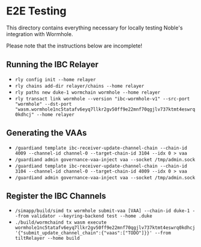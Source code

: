 # E2E Testing

This directory contains everything necessary for locally testing Noble's integration with Wormhole.

Please note that the instructions below are incomplete!

## Running the IBC Relayer

- `rly config init --home relayer`
- `rly chains add-dir relayer/chains --home relayer`
- `rly paths new duke-1 wormchain wormhole --home relayer`
- `rly transact link wormhole --version "ibc-wormhole-v1" --src-port "wormhole" --dst-port "wasm.wormhole1nc5tatafv6eyq7llkr2gv50ff9e22mnf70qgjlv737ktmt4eswrq0kdhcj" --home relayer`

## Generating the VAAs

- `/guardiand template ibc-receiver-update-channel-chain --chain-id 4009 --channel-id channel-0 --target-chain-id 3104 --idx 0 > vaa`
- `/guardiand admin governance-vaa-inject vaa --socket /tmp/admin.sock`
- `/guardiand template ibc-receiver-update-channel-chain --chain-id 3104 --channel-id channel-0 --target-chain-id 4009 --idx 0 > vaa`
- `/guardiand admin governance-vaa-inject vaa --socket /tmp/admin.sock`

## Register the IBC Channels

- `/simapp/build/simd tx wormhole submit-vaa [VAA] --chain-id duke-1 --from validator --keyring-backend test --home .duke`
- `./build/wormchaind tx wasm execute wormhole1nc5tatafv6eyq7llkr2gv50ff9e22mnf70qgjlv737ktmt4eswrq0kdhcj '{"submit_update_channel_chain":{"vaas":["TODO"]}}' --from tiltRelayer --home build`
